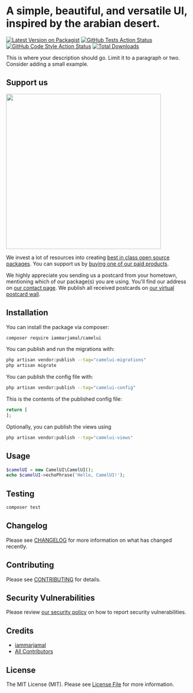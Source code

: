 # A simple, beautiful, and versatile UI, inspired by the arabian desert.

[![Latest Version on Packagist](https://img.shields.io/packagist/v/iammarjamal/camelui.svg?style=flat-square)](https://packagist.org/packages/iammarjamal/camelui)
[![GitHub Tests Action Status](https://img.shields.io/github/actions/workflow/status/iammarjamal/camelui/run-tests.yml?branch=main&label=tests&style=flat-square)](https://github.com/iammarjamal/camelui/actions?query=workflow%3Arun-tests+branch%3Amain)
[![GitHub Code Style Action Status](https://img.shields.io/github/actions/workflow/status/iammarjamal/camelui/fix-php-code-style-issues.yml?branch=main&label=code%20style&style=flat-square)](https://github.com/iammarjamal/camelui/actions?query=workflow%3A"Fix+PHP+code+style+issues"+branch%3Amain)
[![Total Downloads](https://img.shields.io/packagist/dt/iammarjamal/camelui.svg?style=flat-square)](https://packagist.org/packages/iammarjamal/camelui)

This is where your description should go. Limit it to a paragraph or two. Consider adding a small example.

## Support us

[<img src="https://github-ads.s3.eu-central-1.amazonaws.com/CamelUI.jpg?t=1" width="419px" />](https://spatie.be/github-ad-click/CamelUI)

We invest a lot of resources into creating [best in class open source packages](https://spatie.be/open-source). You can support us by [buying one of our paid products](https://spatie.be/open-source/support-us).

We highly appreciate you sending us a postcard from your hometown, mentioning which of our package(s) you are using. You'll find our address on [our contact page](https://spatie.be/about-us). We publish all received postcards on [our virtual postcard wall](https://spatie.be/open-source/postcards).

## Installation

You can install the package via composer:

```bash
composer require iammarjamal/camelui
```

You can publish and run the migrations with:

```bash
php artisan vendor:publish --tag="camelui-migrations"
php artisan migrate
```

You can publish the config file with:

```bash
php artisan vendor:publish --tag="camelui-config"
```

This is the contents of the published config file:

```php
return [
];
```

Optionally, you can publish the views using

```bash
php artisan vendor:publish --tag="camelui-views"
```

## Usage

```php
$camelUI = new CamelUI\CamelUI();
echo $camelUI->echoPhrase('Hello, CamelUI!');
```

## Testing

```bash
composer test
```

## Changelog

Please see [CHANGELOG](CHANGELOG.md) for more information on what has changed recently.

## Contributing

Please see [CONTRIBUTING](CONTRIBUTING.md) for details.

## Security Vulnerabilities

Please review [our security policy](../../security/policy) on how to report security vulnerabilities.

## Credits

- [iammarjamal](https://github.com/iammarjamal)
- [All Contributors](../../contributors)

## License

The MIT License (MIT). Please see [License File](LICENSE.md) for more information.
